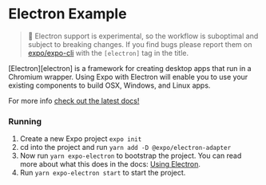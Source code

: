 # Electron Example

> 🚨 Electron support is experimental, so the workflow is suboptimal and subject to breaking changes. If you find bugs please report them on [expo/expo-cli](https://github.com/expo/expo-cli/issues) with the `[electron]` tag in the title.

[Electron][electron] is a framework for creating desktop apps that run in a Chromium wrapper. Using Expo with Electron will enable you to use your existing components to build OSX, Windows, and Linux apps.

For more info [check out the latest docs!](https://github.com/expo/expo/blob/master/docs/pages/versions/unversioned/guides/using-electron.md)

### Running

1. Create a new Expo project `expo init`
2. cd into the project and run `yarn add -D @expo/electron-adapter`
3. Now run `yarn expo-electron` to bootstrap the project. You can read more about what this does in the docs: [Using Electron](https://github.com/expo/expo/blob/master/docs/pages/versions/unversioned/guides/using-electron.md).
4. Run `yarn expo-electron start` to start the project.
